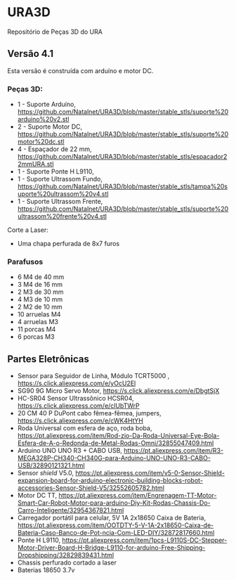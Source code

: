 # URA3D
Repositório de Peças 3D do URA

## Versão 4.1 

Esta versão é construída com arduíno e motor DC. 

### Peças 3D: 
* 1 - Suporte Arduíno, https://github.com/Natalnet/URA3D/blob/master/stable_stls/suporte%20arduino%20v2.stl
* 2 - Suporte Motor DC, https://github.com/Natalnet/URA3D/blob/master/stable_stls/suporte%20motor%20dc.stl
* 4 - Espaçador de 22 mm, https://github.com/Natalnet/URA3D/blob/master/stable_stls/espacador22mmURA.stl 
* 1 - Suporte Ponte H L9110, 
* 1 - Suporte Ultrassom Fundo, https://github.com/Natalnet/URA3D/blob/master/stable_stls/tampa%20suporte%20ultrassom%20v4.stl
* 1 - Suporte Ultrassom Frente, https://github.com/Natalnet/URA3D/blob/master/stable_stls/suporte%20ultrassom%20frente%20v4.stl


Corte a Laser:
* Uma chapa perfurada de 8x7 furos

### Parafusos 

* 6 M4 de 40 mm 
* 3 M4 de 16 mm 
* 2 M3 de 30 mm 
* 4 M3 de 10 mm 
* 2 M2 de 10 mm
* 10 arruelas M4
* 4 arruelas M3
* 11 porcas M4
* 6 porcas M3 

## Partes Eletrônicas
* Sensor para Seguidor de Linha, Módulo TCRT5000 , https://s.click.aliexpress.com/e/yOcU2El
* SG90 9G Micro Servo Motor, https://s.click.aliexpress.com/e/DbgtSjX
* HC-SR04 Sensor Ultrassônico HCSR04, https://s.click.aliexpress.com/e/clUbTWrP
* 20 CM 40 P DuPont cabo fêmea-fêmea, jumpers, https://s.click.aliexpress.com/e/cWK4HtYH 
* Roda Universal com esfera de aço, roda boba, https://pt.aliexpress.com/item/Rod-zio-Da-Roda-Universal-Eye-Bola-Esfera-de-A-o-Redonda-de-Metal-Rodas-Omni/32855047409.html 
* Arduino UNO UNO R3 + CABO USB, https://pt.aliexpress.com/item/R3-MEGA328P-CH340-CH340G-para-Arduino-UNO-UNO-R3-CABO-USB/32890121321.html
* Sensor _shield_  V5.0, https://pt.aliexpress.com/item/v5-0-Sensor-Shield-expansion-board-for-arduino-electronic-building-blocks-robot-accessories-Sensor-Shield-V5/32552605782.html 
* Motor DC TT, https://pt.aliexpress.com/item/Engrenagem-TT-Motor-Smart-Car-Robot-Motor-para-arduino-Diy-Kit-Rodas-Chassis-Do-Carro-Inteligente/32954367821.html
* Carregador portátil para celular, 5V 1A 2x18650 Caixa de Bateria, https://pt.aliexpress.com/item/OOTDTY-5-V-1A-2x18650-Caixa-de-Bateria-Caso-Banco-de-Pot-ncia-Com-LED-DIY/32872817660.html
* Ponte H L9110, https://pt.aliexpress.com/item/1pcs-L9110S-DC-Stepper-Motor-Driver-Board-H-Bridge-L9110-for-arduino-Free-Shipping-Dropshipping/32829839431.html
* Chassis perfurado cortado a laser 
* Baterias 18650 3.7v 
